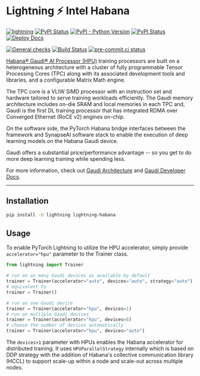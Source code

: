 # Lightning ⚡ Intel Habana

[![lightning](https://img.shields.io/badge/-Lightning_2.0+-792ee5?logo=pytorchlightning&logoColor=white)](https://lightning.ai/)
[![PyPI Status](https://badge.fury.io/py/lightning-habana.svg)](https://badge.fury.io/py/lightning-habana)
[![PyPI - Python Version](https://img.shields.io/pypi/pyversions/lightning-habana)](https://pypi.org/project/lightning-habana/)
[![PyPI Status](https://pepy.tech/badge/lightning-habana)](https://pepy.tech/project/lightning-habana)
[![Deploy Docs](https://github.com/Lightning-AI/lightning-Habana/actions/workflows/docs-deploy.yml/badge.svg)](https://lightning-ai.github.io/lightning-Habana/)

[![General checks](https://github.com/Lightning-AI/lightning-habana/actions/workflows/ci-checks.yml/badge.svg?event=push)](https://github.com/Lightning-AI/lightning-habana/actions/workflows/ci-checks.yml)
[![Build Status](https://dev.azure.com/Lightning-AI/compatibility/_apis/build/status/Lightning-AI.lightning-Habana?branchName=main)](https://dev.azure.com/Lightning-AI/compatibility/_build/latest?definitionId=45&branchName=main)
[![pre-commit.ci status](https://results.pre-commit.ci/badge/github/Lightning-AI/lightning-Habana/main.svg)](https://results.pre-commit.ci/latest/github/Lightning-AI/lightning-Habana/main)

[Habana® Gaudi® AI Processor (HPU)](https://habana.ai/) training processors are built on a heterogeneous architecture with a cluster of fully programmable Tensor Processing Cores (TPC) along with its associated development tools and libraries, and a configurable Matrix Math engine.

The TPC core is a VLIW SIMD processor with an instruction set and hardware tailored to serve training workloads efficiently.
The Gaudi memory architecture includes on-die SRAM and local memories in each TPC and,
Gaudi is the first DL training processor that has integrated RDMA over Converged Ethernet (RoCE v2) engines on-chip.

On the software side, the PyTorch Habana bridge interfaces between the framework and SynapseAI software stack to enable the execution of deep learning models on the Habana Gaudi device.

Gaudi offers a substantial price/performance advantage -- so you get to do more deep learning training while spending less.

For more information, check out [Gaudi Architecture](https://docs.habana.ai/en/latest/Gaudi_Overview/Gaudi_Overview.html#gaudi-architecture%3E) and [Gaudi Developer Docs](https://developer.habana.ai).

______________________________________________________________________

## Installation

```bash
pip install -U lightning lightning-habana
```

## Usage

To enable PyTorch Lightning to utilize the HPU accelerator, simply provide `accelerator="hpu"` parameter to the Trainer class.

```python
from lightning import Trainer

# run on as many Gaudi devices as available by default
trainer = Trainer(accelerator="auto", devices="auto", strategy="auto")
# equivalent to
trainer = Trainer()

# run on one Gaudi device
trainer = Trainer(accelerator="hpu", devices=1)
# run on multiple Gaudi devices
trainer = Trainer(accelerator="hpu", devices=8)
# choose the number of devices automatically
trainer = Trainer(accelerator="hpu", devices="auto")
```

The `devices>1` parameter with HPUs enables the Habana accelerator for distributed training.
It uses `HPUParallelStrategy` internally which is based on DDP
strategy with the addition of Habana's collective communication library (HCCL) to support scale-up within a node and
scale-out across multiple nodes.
